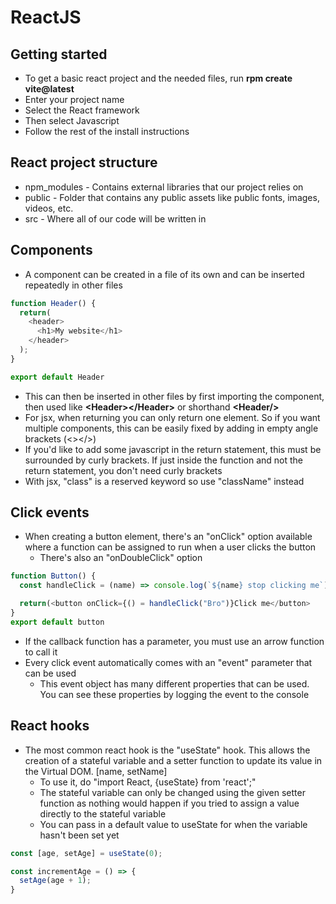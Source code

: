 # ReactJS

## Getting started

- To get a basic react project and the needed files, run **rpm create vite@latest**
- Enter your project name
- Select the React framework
- Then select Javascript 
- Follow the rest of the install instructions

## React project structure

- npm_modules - Contains external libraries that our project relies on
- public - Folder that contains any public assets like public fonts, images, videos, etc.
- src - Where all of our code will be written in

## Components

- A component can be created in a file of its own and can be inserted repeatedly in other files
```js
function Header() {
  return(
    <header>
      <h1>My website</h1>
    </header>
  );
}

export default Header
```

- This can then be inserted in other files by first importing the component, then used like **\<Header>\</Header>** or shorthand **\<Header/>**
- For jsx, when returning you can only return one element. So if you want multiple components, this can be easily fixed by adding in empty angle brackets (\<>\</>)
- If you'd like to add some javascript in the return statement, this must be surrounded by curly brackets. If just inside the function and not the return statement, you don't need curly brackets
- With jsx, "class" is a reserved keyword so use "className" instead

## Click events

- When creating a button element, there's an "onClick" option available where a function can be assigned to run when a user clicks the button
  - There's also an "onDoubleClick" option
```js
function Button() {
  const handleClick = (name) => console.log(`${name} stop clicking me`);

  return(<button onClick={() = handleClick("Bro")}Click me</button>
}
export default button
```
- If the callback function has a parameter, you must use an arrow function to call it
- Every click event automatically comes with an "event" parameter that can be used
  - This event object has many different properties that can be used. You can see these properties by logging the event to the console
 
## React hooks

- The most common react hook is the "useState" hook. This allows the creation of a stateful variable and a setter function to update its value in the Virtual DOM. [name, setName]
  - To use it, do "import React, {useState} from 'react';"
  - The stateful variable can only be changed using the given setter function as nothing would happen if you tried to assign a value directly to the stateful variable
  - You can pass in a default value to useState for when the variable hasn't been set yet
```js
const [age, setAge] = useState(0);

const incrementAge = () => {
  setAge(age + 1);
}
```

 



